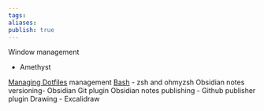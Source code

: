 ```yaml
---
tags: 
aliases: 
publish: true
---
```





Window management
- Amethyst

[Managing Dotfiles](./Managing%20Dotfiles.md) management
[Bash](../Bash.md) - zsh and ohmyzsh
Obsidian notes versioning- Obsidian Git plugin
Obsidian notes publishing - Github publisher plugin
Drawing - Excalidraw